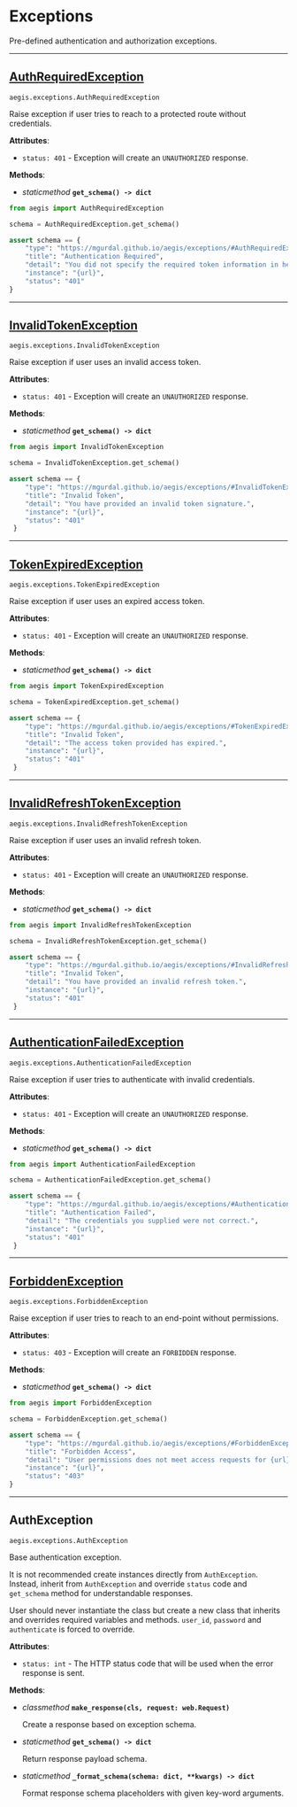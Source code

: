 Exceptions
==========

Pre-defined authentication and authorization exceptions.

---------
[AuthRequiredException](#AuthRequiredException)
---------

``aegis.exceptions.AuthRequiredException``

Raise exception if user tries to reach to a protected route without
credentials.

**Attributes**:

* `status: 401` - Exception will create an `UNAUTHORIZED` response.
      
**Methods**:

* *staticmethod* **`get_schema() -> dict`**

```python
from aegis import AuthRequiredException

schema = AuthRequiredException.get_schema()

assert schema == {
    "type": "https://mgurdal.github.io/aegis/exceptions/#AuthRequiredException",
    "title": "Authentication Required",
    "detail": "You did not specify the required token information in headers or you provided it incorrectly.",
    "instance": "{url}",
    "status": "401"
}
```


---------
[InvalidTokenException](#InvalidTokenException)
---------

``aegis.exceptions.InvalidTokenException``

Raise exception if user uses an invalid access token.

**Attributes**:

* `status: 401` - Exception will create an `UNAUTHORIZED` response.
      
**Methods**:

* *staticmethod* **`get_schema() -> dict`**

```python
from aegis import InvalidTokenException

schema = InvalidTokenException.get_schema()

assert schema == {
    "type": "https://mgurdal.github.io/aegis/exceptions/#InvalidTokenException",
    "title": "Invalid Token",
    "detail": "You have provided an invalid token signature.",
    "instance": "{url}",
    "status": "401"
 }
```


---------
[TokenExpiredException](#TokenExpiredException)
---------

``aegis.exceptions.TokenExpiredException``

Raise exception if user uses an expired access token.

**Attributes**:

* `status: 401` - Exception will create an `UNAUTHORIZED` response.
      
**Methods**:

* *staticmethod* **`get_schema() -> dict`**

```python
from aegis import TokenExpiredException

schema = TokenExpiredException.get_schema()

assert schema == {
    "type": "https://mgurdal.github.io/aegis/exceptions/#TokenExpiredException",
    "title": "Invalid Token",
    "detail": "The access token provided has expired.",
    "instance": "{url}",
    "status": "401"
 }
```

---------
[InvalidRefreshTokenException](#InvalidRefreshTokenException)
---------

``aegis.exceptions.InvalidRefreshTokenException``

Raise exception if user uses an invalid refresh token.

**Attributes**:

* `status: 401` - Exception will create an `UNAUTHORIZED` response.
      
**Methods**:

* *staticmethod* **`get_schema() -> dict`**

```python
from aegis import InvalidRefreshTokenException

schema = InvalidRefreshTokenException.get_schema()

assert schema == {
    "type": "https://mgurdal.github.io/aegis/exceptions/#InvalidRefreshTokenException",
    "title": "Invalid Token",
    "detail": "You have provided an invalid refresh token.",
    "instance": "{url}",
    "status": "401"
 }
```


---------
[AuthenticationFailedException](#AuthenticationFailedException)
---------

``aegis.exceptions.AuthenticationFailedException``

Raise exception if user tries to authenticate with invalid credentials.

**Attributes**:

* `status: 401` - Exception will create an `UNAUTHORIZED` response.
      
**Methods**:

* *staticmethod* **`get_schema() -> dict`**

```python
from aegis import AuthenticationFailedException

schema = AuthenticationFailedException.get_schema()

assert schema == {
    "type": "https://mgurdal.github.io/aegis/exceptions/#AuthenticationFailedException",
    "title": "Authentication Failed",
    "detail": "The credentials you supplied were not correct.",
    "instance": "{url}",
    "status": "401"
 }
```


---------
[ForbiddenException](#ForbiddenException)
---------

``aegis.exceptions.ForbiddenException``

Raise exception if user tries to reach to an end-point without permissions.


**Attributes**:

* `status: 403` - Exception will create an `FORBIDDEN` response.
      
**Methods**:

* *staticmethod* **`get_schema() -> dict`**

```python
from aegis import ForbiddenException

schema = ForbiddenException.get_schema()

assert schema == {
    "type": "https://mgurdal.github.io/aegis/exceptions/#ForbiddenException",
    "title": "Forbidden Access",
    "detail": "User permissions does not meet access requests for {url}",
    "instance": "{url}",
    "status": "403"
}
```


---------
AuthException
---------

``aegis.exceptions.AuthException``

Base authentication exception.

It is not recommended create instances directly from ``AuthException``. 
Instead, inherit from ``AuthException`` and override `status` code 
and `get_schema` method for understandable responses.

User should never instantiate the class but create a new class that
inherits and overrides required variables and methods.
`user_id`, `password` and `authenticate`
is forced to override.

**Attributes**:

* `status: int` - The HTTP status code that will be used when the error response is sent.
      
**Methods**:

* *classmethod* **`make_response(cls, request: web.Request)`**
    
    Create a response based on exception schema.

* *staticmethod* **`get_schema() -> dict`**
    
    Return response payload schema.

* *staticmethod* **`_format_schema(schema: dict, **kwargs) -> dict`**
    
    Format response schema placeholders with given key-word arguments.
